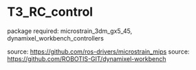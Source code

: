 # T3_RC_control

package required: microstrain_3dm_gx5_45, dynamixel_workbench_controllers

source: https://github.com/ros-drivers/microstrain_mips
source: https://github.com/ROBOTIS-GIT/dynamixel-workbench
